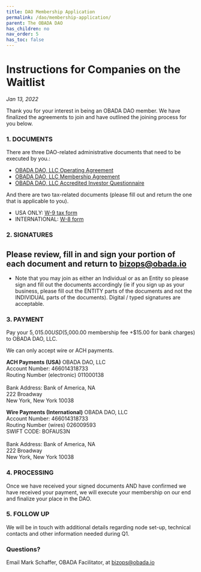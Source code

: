```yaml
---
title: DAO Membership Application
permalink: /dao/membership-application/
parent: The OBADA DAO
has_children: no
nav_order: 5
has_toc: false
---
```



# Instructions for Companies on the Waitlist
_Jan 13, 2022_

Thank you for your interest in being an OBADA DAO member.  We have finalized the agreements to join and have outlined the joining process for you below.  

 
### 1. DOCUMENTS
There are three DAO-related administrative documents  that need to be executed by you.:
  * [OBADA DAO, LLC Operating Agreement](/dao/documents/dao-operating-agreement)
  * [OBADA DAO, LLC Membership Agreement](/dao/documents/membership-agreement)
  * [OBADA DAO, LLC Accredited Investor Questionnaire](/dao/documents/accredited-investor-questionairre/) 
 
And there are two tax-related documents (please fill out and return the one that is applicable to you).
  * USA ONLY: [W-9 tax form](https://www.irs.gov/pub/irs-pdf/fw9.pdf)
  * INTERNATIONAL: [W-8 form](https://www.irs.gov/pub/irs-prior/fw8--1991.pdf) 


### 2.  SIGNATURES

## Please review, fill in and sign your portion of each document and return to <a href="mailto:bizops@obada.io">bizops@obada.io</a> 
 * Note that you may join as either an Individual or as an Entity so please sign and fill out the documents accordingly (ie if you sign up as your business, please fill out the ENTITY parts of the documents and not the INDIVIDUAL parts of the documents).   Digital / typed signatures are acceptable.
 
### 3. PAYMENT

Pay your $5,015.00 USD ($5,000.00 membership fee +$15.00 for bank charges) to OBADA DAO, LLC.  

We can only accept wire or ACH payments.  
 
**ACH Payments (USA)**
OBADA DAO, LLC <br/>
Account Number: 466014318733 <br/>
Routing Number (electronic) 011000138 <br/>
 <br/>
Bank Address:
Bank of America, NA <br/>
222 Broadway <br/>
New York, New York 10038 <br/>

**Wire Payments (International)**
OBADA DAO, LLC <br/>
Account Number: 466014318733 <br/>
Routing Number (wires) 026009593 <br/>
SWIFT CODE: BOFAUS3N <br/>
 <br/>
Bank Address: 
Bank of America, NA <br/>
222 Broadway <br/>
New York, New York 10038 <br/>

### 4. PROCESSING
Once we have received your signed documents AND have confirmed we have received your payment, we will execute your membership on our end and finalize your place in the DAO.  
 
### 5. FOLLOW UP
We will be in touch with additional details regarding node set-up, technical contacts and other information needed during Q1. 
 
### Questions?  
Email Mark Schaffer, OBADA Facilitator, at [bizops@obada.io](mailto:bizops@obada.io)
